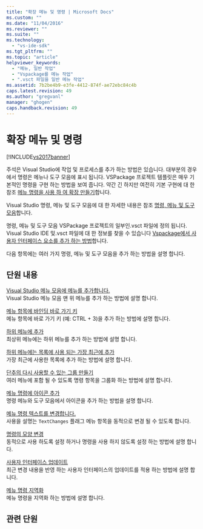 ```yaml
---
title: "확장 메뉴 및 명령 | Microsoft Docs"
ms.custom: ""
ms.date: "11/04/2016"
ms.reviewer: ""
ms.suite: ""
ms.technology: 
  - "vs-ide-sdk"
ms.tgt_pltfrm: ""
ms.topic: "article"
helpviewer_keywords: 
  - "메뉴, 일반 작업"
  - "Vspackage를 메뉴 작업"
  - ".vsct 파일을 일반 메뉴 작업"
ms.assetid: 7b2be4b9-e3fe-4412-874f-ae72ebc84c4b
caps.latest.revision: 49
ms.author: "gregvanl"
manager: "ghogen"
caps.handback.revision: 49
---
```

# 확장 메뉴 및 명령
[!INCLUDE[vs2017banner](../code-quality/includes/vs2017banner.md)]

주석은 Visual Studio에 작업 및 프로세스를 추가 하는 방법은 있습니다. 대부분의 경우에서 명령은 메뉴나 도구 모음에 표시 됩니다. VSPackage 프로젝트 템플릿은 매우 기본적인 명령을 구현 하는 방법을 보여 줍니다. 약간 긴 하지만 여전히 기본 구현에 대 한 참조 [메뉴 명령을 사용 하 여 확장 만들기](../extensibility/creating-an-extension-with-a-menu-command.md)합니다.  
  
 Visual Studio 명령, 메뉴 및 도구 모음에 대 한 자세한 내용은 참조 [명령, 메뉴 및 도구 모음](../extensibility/internals/commands-menus-and-toolbars.md)합니다.  
  
 명령, 메뉴 및 도구 모음 VSPackage 프로젝트의 일부인.vsct 파일에 정의 됩니다. Visual Studio IDE 및.vsct 파일에 대 한 정보를 찾을 수 있습니다 [Vspackage에서 사용자 인터페이스 요소를 추가 하는 방법](../extensibility/internals/how-vspackages-add-user-interface-elements.md)합니다.  
  
 다음 항목에는 여러 가지 명령, 메뉴 및 도구 모음을 추가 하는 방법을 설명 합니다.  
  
## 단원 내용  
 [Visual Studio 메뉴 모음에 메뉴를 추가합니다.](../extensibility/adding-a-menu-to-the-visual-studio-menu-bar.md)  
 Visual Studio 메뉴 모음 맨 위 메뉴를 추가 하는 방법에 설명 합니다.  
  
 [메뉴 항목에 바인딩 바로 가기 키](../extensibility/binding-keyboard-shortcuts-to-menu-items.md)  
 메뉴 항목에 바로 가기 키 \(예: CTRL \+ 3\)을 추가 하는 방법에 설명 합니다.  
  
 [하위 메뉴에 추가](../extensibility/adding-a-submenu-to-a-menu.md)  
 최상위 메뉴에는 하위 메뉴를 추가 하는 방법에 설명 합니다.  
  
 [하위 메뉴에는 목록에 사용 되는 가장 최근에 추가](../extensibility/adding-a-most-recently-used-list-to-a-submenu.md)  
 가장 최근에 사용한 목록에 추가 하는 방법에 설명 합니다.  
  
 [단추의 다시 사용할 수 있는 그룹 만들기](../extensibility/creating-reusable-groups-of-buttons.md)  
 여러 메뉴에 포함 될 수 있도록 명령 항목을 그룹화 하는 방법에 설명 합니다.  
  
 [메뉴 명령에 아이콘 추가](../extensibility/adding-icons-to-menu-commands.md)  
 명령 메뉴와 도구 모음에서 아이콘을 추가 하는 방법을 설명 합니다.  
  
 [메뉴 명령 텍스트를 변경합니다.](../extensibility/changing-the-text-of-a-menu-command.md)  
 사용을 설명는 `TextChanges` 플래그 메뉴 항목을 동적으로 변경 될 수 있도록 합니다.  
  
 [명령의 모양 변경](../extensibility/changing-the-appearance-of-a-command.md)  
 동적으로 사용 하도록 설정 하거나 명령을 사용 하지 않도록 설정 하는 방법에 설명 합니다.  
  
 [사용자 인터페이스 업데이트](../extensibility/updating-the-user-interface.md)  
 최근 변경 내용을 반영 하는 사용자 인터페이스의 업데이트를 적용 하는 방법에 설명 합니다.  
  
 [메뉴 명령 지역화](../extensibility/localizing-menu-commands.md)  
 메뉴 명령을 지역화 하는 방법에 설명 합니다.  
  
## 관련 단원